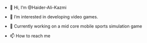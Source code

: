 - 👋 Hi, I’m @Haider-Ali-Kazmi
- 👀 I’m interested in developing video games.
- 🌱 Currently working on a mid core mobile sports simulation game

- 📫 How to reach me

<!---
Haider-Ali-Kazmi/Haider-Ali-Kazmi is a ✨ special ✨ repository because its `README.md` (this file) appears on your GitHub profile.
You can click the Preview link to take a look at your changes.
--->
